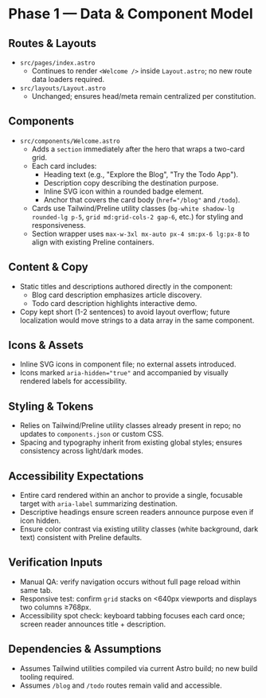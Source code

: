 # Phase 1 — Data & Component Model

## Routes & Layouts
- `src/pages/index.astro`
  - Continues to render `<Welcome />` inside `Layout.astro`; no new route data loaders required.
- `src/layouts/Layout.astro`
  - Unchanged; ensures head/meta remain centralized per constitution.

## Components
- `src/components/Welcome.astro`
  - Adds a `section` immediately after the hero that wraps a two-card grid.
  - Each card includes:
    - Heading text (e.g., "Explore the Blog", "Try the Todo App").
    - Description copy describing the destination purpose.
    - Inline SVG icon within a rounded badge element.
    - Anchor that covers the card body (`href="/blog"` and `/todo`).
  - Cards use Tailwind/Preline utility classes (`bg-white shadow-lg rounded-lg p-5`, `grid md:grid-cols-2 gap-6`, etc.) for styling and responsiveness.
  - Section wrapper uses `max-w-3xl mx-auto px-4 sm:px-6 lg:px-8` to align with existing Preline containers.

## Content & Copy
- Static titles and descriptions authored directly in the component:
  - Blog card description emphasizes article discovery.
  - Todo card description highlights interactive demo.
- Copy kept short (1-2 sentences) to avoid layout overflow; future localization would move strings to a data array in the same component.

## Icons & Assets
- Inline SVG icons in component file; no external assets introduced.
- Icons marked `aria-hidden="true"` and accompanied by visually rendered labels for accessibility.

## Styling & Tokens
- Relies on Tailwind/Preline utility classes already present in repo; no updates to `components.json` or custom CSS.
- Spacing and typography inherit from existing global styles; ensures consistency across light/dark modes.

## Accessibility Expectations
- Entire card rendered within an anchor to provide a single, focusable target with `aria-label` summarizing destination.
- Descriptive headings ensure screen readers announce purpose even if icon hidden.
- Ensure color contrast via existing utility classes (white background, dark text) consistent with Preline defaults.

## Verification Inputs
- Manual QA: verify navigation occurs without full page reload within same tab.
- Responsive test: confirm `grid` stacks on <640px viewports and displays two columns ≥768px.
- Accessibility spot check: keyboard tabbing focuses each card once; screen reader announces title + description.

## Dependencies & Assumptions
- Assumes Tailwind utilities compiled via current Astro build; no new build tooling required.
- Assumes `/blog` and `/todo` routes remain valid and accessible.
